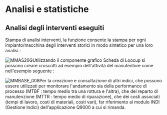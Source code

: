 # Analisi e statistiche
## Analisi degli interventi eseguiti
Stampa di analisi interventi, la funzione consente la stampa per ogni impianto/macchina degli interventi storici in modo sintetico per una loro analisi : 

![MMAS20G](http://localhost:3000/immagini/MMBASE_04/MMAS20G.png)Utilizzando il componente grafico Scheda di Loocup si possono creare cruscotti ad esempio dell'attività del manutentore come nell'esempio seguente : 

![MMBASE_008](http://localhost:3000/immagini/MMBASE_04/MMBASE_008.png)Per la creazione e consultazione di altri indici, che possono essere utilizzati per monitorare l'andamento sia della performance di processo (MTBF :  tempo medio tra una rottura e l'altra), che del reparto di  manutenzione (MTTR :  tempo medio di riparazione), che dei costi associati (tempi di lavoro, costi di materiali, costi vari), far riferimento al modulo INDI (Gestione Indici) dell'applicazione Q9000 a cui si rimanda.
